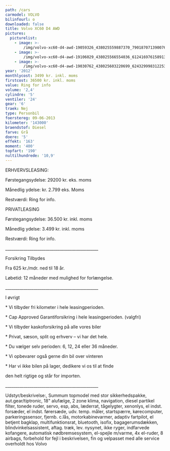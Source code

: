 ```yaml
---
path: /cars
carmodel: VOLVO
bilinfourl: o
downloaded: false
title: Volvo XC60 D4 AWD
pictures:
  picturelist:
    - image: >-
        /img/volvo-xc60-d4-awd-19059326_438025559887370_7901870713900760804_n.jpg
    - image: >-
        /img/volvo-xc60-d4-awd-19106029_438025566554036_6124169761589138333_n.jpg
    - image: >-
        /img/volvo-xc60-d4-awd-19030762_438025603220699_6243299983122537764_n.jpg
year: '2012'
monthlycost: 3499 kr. inkl. moms
firstcost: 36500 kr. inkl. moms
value: Ring for info
volume: '2,4'
cylindre: '5'
ventiler: '24'
gear: '6'
traek: Nej
type: Personbil
foerstereg: 09-06-2013
kilometer: '143000'
braendstof: Diesel
farve: Grå
doere: '5'
effekt: '163'
moment: '400'
topfart: '190'
nultilhundrede: '10,9'
---
```

ERHVERVSLEASING:

Førstegangsydelse: 29200 kr. eks. moms

Månedlig ydelse: kr. 2.799 eks. Moms

Restværdi: Ring for info.



PRIVATLEASING

Førstegangsydelse: 36.500 kr. inkl. moms

Månedlig ydelse: 3.499 kr. inkl. moms

Restværdi: Ring for info.

\_\_\_\_\_\_\_\_\_\_\_\_\_\_\_\_\_\_\_\_\_\_\_\_\_\_\_\_\_\_\_\_\_\_\_\_\_\_\_\_\_\_\_\_\_\_



Forsikring Tilbydes

Fra 625 kr./mdr. ned til 18 år. 

Løbetid: 12 måneder med mulighed for forlængelse.

\_\_\_\_\_\_\_\_\_\_\_\_\_\_\_\_\_\_\_\_\_\_\_\_\_\_\_\_\_\_\_\_\_\_\_\_\_\_\_\_\_\_\_\_\_\_



I øvrigt

\* Vi tilbyder fri kilometer i hele leasingperioden.

\* Cap Approved Garantiforsikring i hele leasingperioden. (valgfri)

\* Vi tilbyder kaskoforsikring på alle vores biler

\* Privat, sæson, split og erhverv – vi har det hele.

\* Du vælger selv perioden: 6, 12, 24 eller 36 måneder.

\* Vi opbevarer også gerne din bil over vinteren

\* Har vi ikke bilen på lager, dedikere vi os til at finde 

den helt rigtige og står for importen.

\_\_\_\_\_\_\_\_\_\_\_\_\_\_\_\_\_\_\_\_\_\_\_\_\_\_\_\_\_\_\_\_\_\_\_\_\_\_\_\_\_\_\_\_\_\_	

Udstyr/beskrivelse:, Summum topmodel med stor sikkerhedspakke, aut.gear/tiptronic, 18" alufælge, 2 zone klima, navigation, diesel partikel filter, tonede ruder, servo, esp, abs, læderrat, tågelygter, xenonlys, el indst. forsæder, el indst. førersæde, udv. temp. måler, startspærre, kørecomputer, parkeringssensor, fjernb. c.lås, motorkabinevarmer, adaptiv fartpilot, el betjent bagklap, multifunktionsrat, bluetooth, isofix, bagagerumsdækken, blindvinkelsassistent, aftag. træk, lev. nysynet, ikke ryger, indfarvede kofangere, automatisk nødbremsesystem, el-spejle m/varme, 4x el-ruder, 8 airbags, forbehold for fejl i beskrivelsen, fin og velpasset med alle service overholdt hos Volvo
